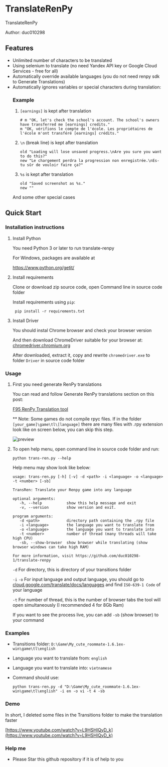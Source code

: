 # TranslateRenPy
TranslateRenPy

Author: duc010298

## Features

- Unlimited number of characters to be translated
- Using selenium to translate (no need Yandex API key or Google Cloud Services - free for all)
- Automatically override available languages (you do not need renpy sdk to Generate Translations)
- Automatically ignores variables or special characters during translation:
    ### Example
    1. `[earnings]` is kept after translation
        ```
        # m "OK, let's check the school's account. The school's owners have transferred me [earnings] credits."
        m "OK, vérifions le compte de l'école. Les propriétaires de l'école m'ont transféré [earnings] crédits."
        ```
    2. `\n` (break line) is kept after translation
        ```
        old "Loading will lose unsaved progress.\nAre you sure you want to do this?"
        new "Le chargement perdra la progression non enregistrée.\nEs-tu sûr de vouloir faire ça?"
        ```
    3. `%s` is kept after translation
        ```
        old "Saved screenshot as %s."
        new ""
        ```
    And some other special cases

## Quick Start

### Installation instructions

1. Install Python

    You need Python 3 or later to run translate-renpy
    
    For Windows, packages are available at
    
    https://www.python.org/getit/

2. Install requirements

    Clone or download zip source code, open Command line in source code folder
    
    Install requirements using `pip`:
    
        pip install -r requirements.txt

3. Install Driver

    You should instal Chrome browser and check your browser version
    
    And then download ChromeDriver suitable for your browser at: [chromedriver.chromium.org](https://chromedriver.chromium.org/)
    
    After downloaded, extract it, copy and rewrite `chromedriver.exe` to folder `Driver` in source code folder

### Usage

1. First you need generate RenPy translations

    You can read and follow Generate RenPy translations section on this post: 
    
    [F95 RenPy Translation tool](https://f95zone.to/threads/renpy-translation-tool.21920/)

    ** Note: Some games do not compile rpyc files. If in the folder `[your_game]\game\tl\[language]` there are many files with .rpy extension look like on screen below, you can skip this step.
    
    ![preview](https://i.imgur.com/qwSUosi.png)
    
2. To open help menu, open command line in source code folder and run:

    `python trans-ren.py --help`
    
    Help menu may show look like below:
    
       usage: trans-ren.py [-h] [-v] -d <path> -i <language> -o <language> -t <number> [-sb]

       TransRen: Translate your Renpy game into any language

       optional arguments:
          -h, --help           show this help message and exit
          -v, --version        show version and exit.

       program arguments:
          -d <path>            directory path containing the .rpy file
          -i <language>        the language you want to translate from
          -o <language>        the language you want to translate into
          -t <number>          number of thread (many threads will take high CPU)
          -sb, --show-browser  show browser while translating (show browser windows can take high RAM)

       For more information, visit https://github.com/duc010298-1/translate-renpy

    `-d` For directory, this is directory of your transitions folder 
    
    `-i` `-o` For input language and output language, you should go to [cloud.google.com/translate/docs/languages](https://cloud.google.com/translate/docs/languages) and find `ISO-639-1 Code` of your language
    
    `-t` For number of thread, this is the number of browser tabs the tool will open simultaneously (I recommended 4 for 8Gb Ram)
    
    If you want to see the process live, you can add `-sb` (show browser) to your command
### Examples
    
- Transitions folder: `D:\Game\My_cute_roommate-1.6.1ex-win\game\tl\english`
- Language you want to translate from: `english`
- Language you want to translate into: `vietnamese`
- Command should use:

      python trans-ren.py -d "D:\Game\My_cute_roommate-1.6.1ex-win\game\tl\english" -i en -o vi -t 4 -sb

### Demo
In short, I deleted some files in the Transitions folder to make the translation faster

[https://www.youtube.com/watch?v=L9HSHlQyD_k](https://www.youtube.com/watch?v=L9HSHlQyD_k)

### Help me
- Please Star this github repository if it is of help to you
